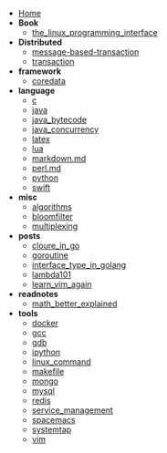 <!-- docs/_sidebar.md -->

- [Home](/)
- **Book**
  - [the_linux_programming_interface](/book/the_linux_programming_interface)
- **Distributed**
  - [message-based-transaction](/distributed/message-based-transaction)
  - [transaction](/distributed/transaction)
- **framework**
  - [coredata](/framework/coredata)
- **language**
  - [c](/language/c)
  - [java](/language/java)
  - [java_bytecode](/language/java_bytecode)
  - [java_concurrency](/language/java_concurrency)
  - [latex](/language/latex)
  - [lua](/language/lua)
  - [markdown.md](/language/markdown)
  - [perl.md](/language/perl)
  - [python](/language/python)
  - [swift](/language/swift)
- **misc**
  - [algorithms](/misc/algorithms)
  - [bloomfilter](/misc/bloomfilter)
  - [multiplexing](/misc/multiplexing)
- **posts**
  - [cloure_in_go](/posts/cloure_in_go)
  - [goroutine](/posts/goroutine)
  - [interface_type_in_golang](/posts/interface_type_in_golang)
  - [lambda101](/posts/lambda101)
  - [learn_vim_again](/posts/learn_vim_again)
- **readnotes**
  - [math_better_explained](/readnotes/math_better_explained)
- **tools**
  - [docker](/tools/docker)
  - [gcc](/tools/gcc)
  - [gdb](/tools/gdb)
  - [ipython](/tools/ipython)
  - [linux_command](/tools/linux_command)
  - [makefile](/tools/makefile)
  - [mongo](/tools/mongo)
  - [mysql](/tools/mysql)
  - [redis](/tools/redis)
  - [service_management](/tools/service_management)
  - [spacemacs](/tools/spacemacs)
  - [systemtap](/tools/systemtap)
  - [vim](/tools/vim)
